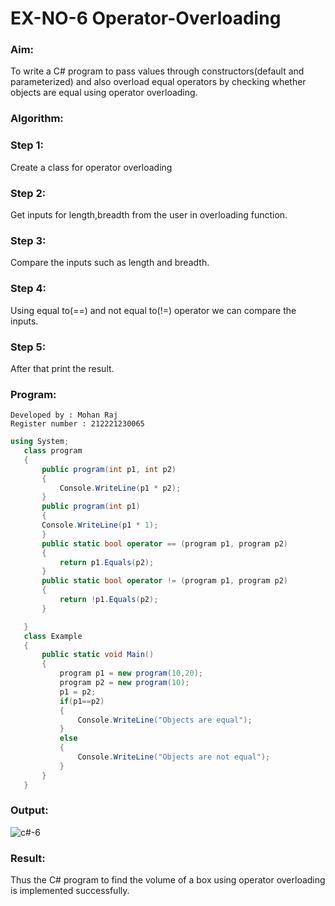 # EX-NO-6 Operator-Overloading
### Aim:
To write a C# program to pass values through constructors(default and parameterized) and also overload equal operators by checking whether objects are equal using operator overloading.

### Algorithm:
### Step 1:
Create a class for operator overloading

### Step 2:
Get inputs for length,breadth from the user in overloading function.

### Step 3:
Compare the inputs such as length and breadth.

### Step 4:
Using equal to(==) and not equal to(!=) operator we can compare the inputs.

###  Step 5:
After that print the result.

### Program:
```
Developed by : Mohan Raj
Register number : 212221230065
```
```c#
using System;
   class program
   {
       public program(int p1, int p2)
       {
           Console.WriteLine(p1 * p2);
       }
       public program(int p1)
       {
       Console.WriteLine(p1 * 1);
       }
       public static bool operator == (program p1, program p2)
       {
           return p1.Equals(p2);
       }
       public static bool operator != (program p1, program p2)
       {
           return !p1.Equals(p2);
       }

   }
   class Example
   {
       public static void Main()
       {
           program p1 = new program(10,20);
           program p2 = new program(10);
           p1 = p2;
           if(p1==p2)
           {
               Console.WriteLine("Objects are equal");
           }
           else
           {
               Console.WriteLine("Objects are not equal");
           }
       }
   }
```

### Output:
![c#-6](https://github.com/simbu07/Operator-Overloading/assets/94525786/7f5097f0-76cf-4128-8c1d-6e209219fef3)

### Result:
Thus the C# program to find the volume of a box using operator overloading is implemented successfully.
